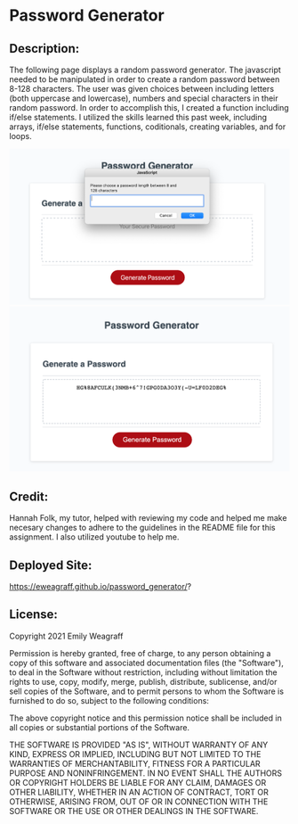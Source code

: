 # Password Generator

## Description:

The following page displays a random password generator. The javascript needed to be manipulated in order to create a random password between 8-128 characters. The user was given choices between including letters (both uppercase and lowercase), numbers and special characters in their random password. In order to accomplish this, I created a function including if/else statements. I utilized the skills learned this past week, including arrays, if/else statements, functions, coditionals, creating variables, and for loops.

![Screenshot of prompt, choose password length](assets/images/password_generator.png)
![Screenshot of random generated password](assets/images/password.png)

## Credit:

Hannah Folk, my tutor, helped with reviewing my code and helped me make necesary changes to adhere to the guidelines in the README file for this assignment. I also utilized youtube to help me.

## Deployed Site:

https://eweagraff.github.io/password_generator/?

## License:

Copyright 2021 Emily Weagraff

Permission is hereby granted, free of charge, to any person obtaining a copy of this software and associated documentation files (the "Software"), to deal in the Software without restriction, including without limitation the rights to use, copy, modify, merge, publish, distribute, sublicense, and/or sell copies of the Software, and to permit persons to whom the Software is furnished to do so, subject to the following conditions:

The above copyright notice and this permission notice shall be included in all copies or substantial portions of the Software.

THE SOFTWARE IS PROVIDED "AS IS", WITHOUT WARRANTY OF ANY KIND, EXPRESS OR IMPLIED, INCLUDING BUT NOT LIMITED TO THE WARRANTIES OF MERCHANTABILITY, FITNESS FOR A PARTICULAR PURPOSE AND NONINFRINGEMENT. IN NO EVENT SHALL THE AUTHORS OR COPYRIGHT HOLDERS BE LIABLE FOR ANY CLAIM, DAMAGES OR OTHER LIABILITY, WHETHER IN AN ACTION OF CONTRACT, TORT OR OTHERWISE, ARISING FROM, OUT OF OR IN CONNECTION WITH THE SOFTWARE OR THE USE OR OTHER DEALINGS IN THE SOFTWARE.
